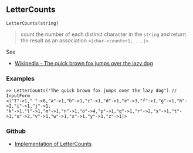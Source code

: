 ## LetterCounts

```
LetterCounts(string)
```

> count the number of each distinct character in the `string` and return the result as an association `<|char->counter1, ...|>`.

See
* [Wikipedia - The quick brown fox jumps over the lazy dog](https://en.wikipedia.org/wiki/The_quick_brown_fox_jumps_over_the_lazy_dog) 

### Examples

```
>> LetterCounts("The quick brown fox jumps over the lazy dog") // InputForm
<|"T"->1," "->8,"a"->1,"b"->1,"c"->1,"d"->1,"e"->3,"f"->1,"g"->1,"h"->2,"i"->1,"j"->1,
"k"->1,"l"->1,"m"->1,"n"->1,"o"->4,"p"->1,"q"->1,"r"->2,"s"->1,"t"->1,"u"->2,"v"->1,"w"->1,"x"->1,"y"->1,"z"->1|>
```

### Github
* [Implementation of LetterCounts](https://github.com/axkr/symja_android_library/blob/master/symja_android_library/matheclipse-core/src/main/java/org/matheclipse/core/builtin/AssociationFunctions.java#L861) 
